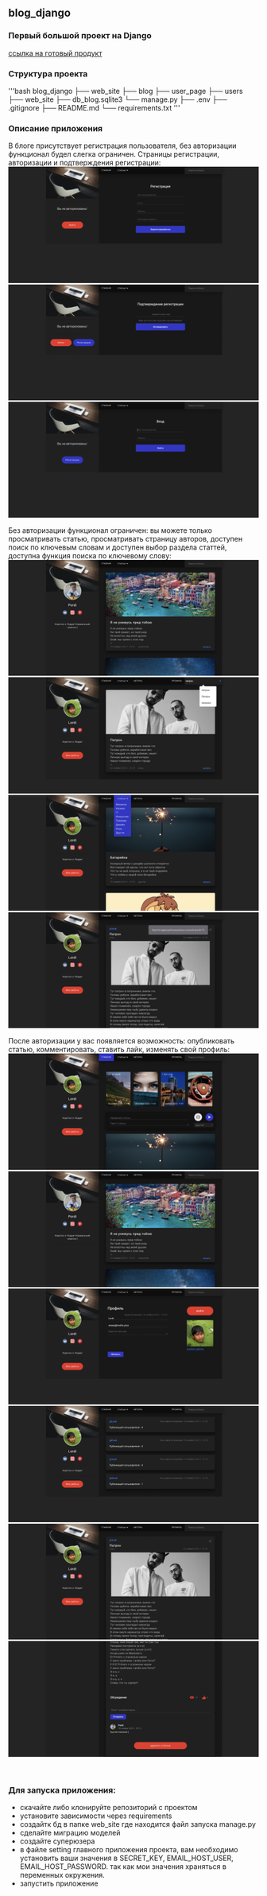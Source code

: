 ## blog_django
### Первый большой проект на Django
[ссылка на готовый продукт](https://trueget.pythonanywhere.com)

### Структура проекта
'''bash
blog_django
├── web_site
    ├── blog
    ├── user_page
    ├── users
    ├── web_site
    ├── db_blog.sqlite3
    └── manage.py
├── .env
├── .gitignore
├── README.md
└── requirements.txt
'''


### Описание приложения

В блоге присутствует регистрация пользователя, без авторизации функционал будел слегка ограничен.
Страницы регистрации, авторизации и подтверждения регистрации:
![страница регистрации](./img_from_project/register.png)
![страница подтверждения регистрации](./img_from_project/activation.png)
![страница авторизации](./img_from_project/login.png)

Без авторизации функционал ограничен: вы можете только просматривать статью, просматривать страницу авторов, доступен поиск по ключевым словам и доступен выбор раздела статтей, доступна функция поиска по ключевому слову:
![страница пользователя без авторизации](./img_from_project/another_user_page_not_login.png)
![поиск статьи по ключевому слову](./img_from_project/search.png)
![выбор раздела статьи](./img_from_project/articles_section.png)
![share](./img_from_project/link_share.png)

После авторизации у вас появляется возможность: опубликовать статью, комментировать, ставить лайк, изменять свой профиль:
![главная страница с авторизованым пользователем](./img_from_project/main_page.png)
![страница чужого пользователя](./img_from_project/another_user_page.png)
![изменить свой профиль](./img_from_project/change_profile.png)
![все авторы](./img_from_project/authors.png)
![страница одной публикации: информация о статье](./img_from_project/one_article_page_top.png)
![страница одной публикации: лайки, просмотры и комментарии](./img_from_project/another_article_page_bot.png)

<br>
<h3>Для запуска приложения:</h3>
<ul>
    <li>скачайте либо клонируйте репозиторий с проектом</li>
    <li>установите зависимости через requirements</li>
    <li>создайтк бд в папке web_site где находится файл запуска manage.py</li>
    <li>сделайте миграцию моделей</li>
    <li>создайте суперюзера</li>
    <li>в файле setting главного приложения проекта, вам необходимо установить ваши значения в SECRET_KEY, EMAIL_HOST_USER, EMAIL_HOST_PASSWORD. так как мои значения храняться в переменных окружения.</li>
    <li>запустить приложение</li>
</ul>
